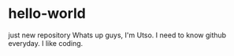 # hello-world
just new repository
Whats up guys, I'm Utso. I need to know github everyday. I like coding.
